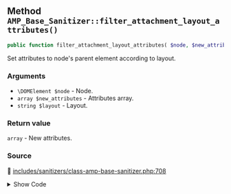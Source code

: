 ## Method `AMP_Base_Sanitizer::filter_attachment_layout_attributes()`

```php
public function filter_attachment_layout_attributes( $node, $new_attributes, $layout );
```

Set attributes to node&#039;s parent element according to layout.

### Arguments

* `\DOMElement $node` - Node.
* `array $new_attributes` - Attributes array.
* `string $layout` - Layout.

### Return value

`array` - New attributes.

### Source

:link: [includes/sanitizers/class-amp-base-sanitizer.php:708](/includes/sanitizers/class-amp-base-sanitizer.php#L708-L734)

<details>
<summary>Show Code</summary>

```php
public function filter_attachment_layout_attributes( $node, $new_attributes, $layout ) {
	// The width has to be unset / auto in case of fixed-height.
	if ( 'fixed-height' === $layout && $node->parentNode instanceof DOMElement ) {
		if ( ! isset( $new_attributes['height'] ) ) {
			$new_attributes['height'] = self::FALLBACK_HEIGHT;
		}
		$new_attributes['width'] = 'auto';
		$node->parentNode->setAttribute( 'style', 'height: ' . $new_attributes['height'] . 'px; width: auto;' );
		// The parent element should have width/height set and position set in case of 'fill'.
	} elseif ( 'fill' === $layout && $node->parentNode instanceof DOMElement ) {
		if ( ! isset( $new_attributes['height'] ) ) {
			$new_attributes['height'] = self::FALLBACK_HEIGHT;
		}
		$node->parentNode->setAttribute( 'style', 'position:relative; width: 100%; height: ' . $new_attributes['height'] . 'px;' );
		unset( $new_attributes['width'], $new_attributes['height'] );
	} elseif ( 'responsive' === $layout && $node->parentNode instanceof DOMElement ) {
		$node->parentNode->setAttribute( 'style', 'position:relative; width: 100%; height: auto' );
	} elseif ( 'fixed' === $layout ) {
		if ( ! isset( $new_attributes['height'] ) ) {
			$new_attributes['height'] = self::FALLBACK_HEIGHT;
		}
	}
	return $new_attributes;
}
```

</details>
